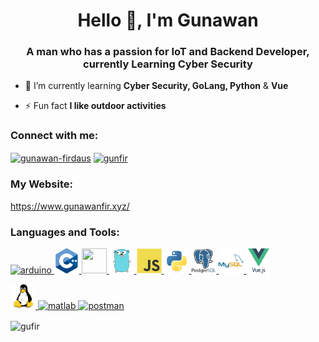 <h1 align="center">Hello 👋, I'm Gunawan</h1>
<h3 align="center">A man who has a passion for IoT and Backend Developer, currently Learning Cyber ​​Security</h3>

- 🌱 I’m currently learning **Cyber Security, GoLang, Python** & **Vue**

- ⚡ Fun fact **I like outdoor activities**

<h3 align="left">Connect with me:</h3>
<p align="left">
<a href="https://linkedin.com/in/gunawan-firdaus" target="blank"><img align="center" src="https://raw.githubusercontent.com/rahuldkjain/github-profile-readme-generator/master/src/images/icons/Social/linked-in-alt.svg" alt="gunawan-firdaus" height="30" width="40" /></a>
<a href="https://tryhackme.com/r/p/gunfir" target="blank"><img align="center" src="https://friconix.com/png/fi-snsuxx-tryhackme.png" alt="gunfir" height="30" width="30" />
</p></a>

<h3 align="left">My Website:</h3>
<p align="left">
  <a href="https://www.gunawanfir.xyz/" target="_blank" rel="noreferrer">
    https://www.gunawanfir.xyz/
  </a>
</p>

<h3 align="left">Languages and Tools:</h3>
<p align="left">
<a href="https://www.arduino.cc/" target="_blank" rel="noreferrer"> <img src="https://cdn.worldvectorlogo.com/logos/arduino-1.svg" alt="arduino" width="40" height="40"/> </a> 
<a href="https://www.w3schools.com/cpp/" target="_blank" rel="noreferrer"> <img src="https://raw.githubusercontent.com/devicons/devicon/master/icons/cplusplus/cplusplus-original.svg" alt="cplusplus" width="40" height="40"/> </a> <a href="https://www.raspberrypi.com//" target="_blank" rel="noreferrer"> <img src="https://camo.githubusercontent.com/3bf1903497ae68a8238b87c3682f1ad7463d3202a1dad041fc747aadb006f10b/68747470733a2f2f63646e2e73696d706c6569636f6e732e6f72672f72617370626572727970692f413232383436" width="40" height="40"/> </a> <a href="https://golang.org" target="_blank" rel="noreferrer"> <img src="https://raw.githubusercontent.com/devicons/devicon/master/icons/go/go-original.svg" alt="go" width="40" height="40"/> </a> <a href="https://developer.mozilla.org/en-US/docs/Web/JavaScript" target="_blank" rel="noreferrer"> <img src="https://raw.githubusercontent.com/devicons/devicon/master/icons/javascript/javascript-original.svg" alt="javascript" width="40" height="40"/> </a> <a href="https://www.python.org" target="_blank" rel="noreferrer"> <img src="https://raw.githubusercontent.com/devicons/devicon/master/icons/python/python-original.svg" alt="python" width="40" height="40"/> </a> <a href="https://www.postgresql.org" target="_blank" rel="noreferrer"> <img src="https://raw.githubusercontent.com/devicons/devicon/master/icons/postgresql/postgresql-original-wordmark.svg" alt="postgresql" width="40" height="40"/> </a> <a href="https://www.mysql.com/" target="_blank" rel="noreferrer"> <img src="https://raw.githubusercontent.com/devicons/devicon/master/icons/mysql/mysql-original-wordmark.svg" alt="mysql" width="40" height="40"/> </a> <a href="https://vuejs.org/" target="_blank" rel="noreferrer"> <img src="https://raw.githubusercontent.com/devicons/devicon/master/icons/vuejs/vuejs-original-wordmark.svg" alt="vuejs" width="40" height="40"/> </a> <p align="left"> <a href="https://www.linux.org/" target="_blank" rel="noreferrer"> <img src="https://raw.githubusercontent.com/devicons/devicon/master/icons/linux/linux-original.svg" alt="linux" width="40" height="40"/> </a> <a href="https://www.mathworks.com/" target="_blank" rel="noreferrer"> <img src="https://upload.wikimedia.org/wikipedia/commons/2/21/Matlab_Logo.png" alt="matlab" width="40" height="40"/> </a> <a href="https://postman.com" target="_blank" rel="noreferrer"> <img src="https://www.vectorlogo.zone/logos/getpostman/getpostman-icon.svg" alt="postman" width="40" height="40"/> </a> </p>

<p><img align="center" src="https://github-readme-stats.vercel.app/api/top-langs?username=gufir&show_icons=true&locale=en&layout=compact" alt="gufir" /></p>

